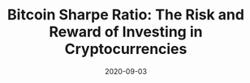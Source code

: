 ---
title: "Bitcoin Sharpe Ratio: The Risk and Reward of Investing in Cryptocurrencies"
date: 2020-09-03
categories: [external, amberdata]
section: amberdata
tags: [blockchain, finance]
link: https://hackernoon.com/bitcoin-sharpe-ratio-the-risk-and-reward-of-investing-in-cryptocurrencies-i81e3xo8
---